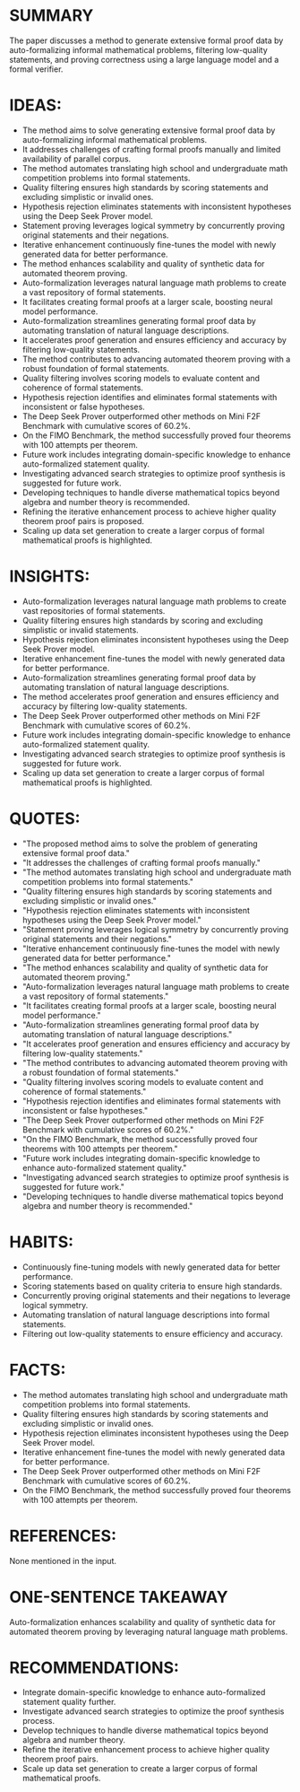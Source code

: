 # SUMMARY
The paper discusses a method to generate extensive formal proof data by auto-formalizing informal mathematical problems, filtering low-quality statements, and proving correctness using a large language model and a formal verifier.

# IDEAS:
- The method aims to solve generating extensive formal proof data by auto-formalizing informal mathematical problems.
- It addresses challenges of crafting formal proofs manually and limited availability of parallel corpus.
- The method automates translating high school and undergraduate math competition problems into formal statements.
- Quality filtering ensures high standards by scoring statements and excluding simplistic or invalid ones.
- Hypothesis rejection eliminates statements with inconsistent hypotheses using the Deep Seek Prover model.
- Statement proving leverages logical symmetry by concurrently proving original statements and their negations.
- Iterative enhancement continuously fine-tunes the model with newly generated data for better performance.
- The method enhances scalability and quality of synthetic data for automated theorem proving.
- Auto-formalization leverages natural language math problems to create a vast repository of formal statements.
- It facilitates creating formal proofs at a larger scale, boosting neural model performance.
- Auto-formalization streamlines generating formal proof data by automating translation of natural language descriptions.
- It accelerates proof generation and ensures efficiency and accuracy by filtering low-quality statements.
- The method contributes to advancing automated theorem proving with a robust foundation of formal statements.
- Quality filtering involves scoring models to evaluate content and coherence of formal statements.
- Hypothesis rejection identifies and eliminates formal statements with inconsistent or false hypotheses.
- The Deep Seek Prover outperformed other methods on Mini F2F Benchmark with cumulative scores of 60.2%.
- On the FIMO Benchmark, the method successfully proved four theorems with 100 attempts per theorem.
- Future work includes integrating domain-specific knowledge to enhance auto-formalized statement quality.
- Investigating advanced search strategies to optimize proof synthesis is suggested for future work.
- Developing techniques to handle diverse mathematical topics beyond algebra and number theory is recommended.
- Refining the iterative enhancement process to achieve higher quality theorem proof pairs is proposed.
- Scaling up data set generation to create a larger corpus of formal mathematical proofs is highlighted.

# INSIGHTS:
- Auto-formalization leverages natural language math problems to create vast repositories of formal statements.
- Quality filtering ensures high standards by scoring and excluding simplistic or invalid statements.
- Hypothesis rejection eliminates inconsistent hypotheses using the Deep Seek Prover model.
- Iterative enhancement fine-tunes the model with newly generated data for better performance.
- Auto-formalization streamlines generating formal proof data by automating translation of natural language descriptions.
- The method accelerates proof generation and ensures efficiency and accuracy by filtering low-quality statements.
- The Deep Seek Prover outperformed other methods on Mini F2F Benchmark with cumulative scores of 60.2%.
- Future work includes integrating domain-specific knowledge to enhance auto-formalized statement quality.
- Investigating advanced search strategies to optimize proof synthesis is suggested for future work.
- Scaling up data set generation to create a larger corpus of formal mathematical proofs is highlighted.

# QUOTES:
- "The proposed method aims to solve the problem of generating extensive formal proof data."
- "It addresses the challenges of crafting formal proofs manually."
- "The method automates translating high school and undergraduate math competition problems into formal statements."
- "Quality filtering ensures high standards by scoring statements and excluding simplistic or invalid ones."
- "Hypothesis rejection eliminates statements with inconsistent hypotheses using the Deep Seek Prover model."
- "Statement proving leverages logical symmetry by concurrently proving original statements and their negations."
- "Iterative enhancement continuously fine-tunes the model with newly generated data for better performance."
- "The method enhances scalability and quality of synthetic data for automated theorem proving."
- "Auto-formalization leverages natural language math problems to create a vast repository of formal statements."
- "It facilitates creating formal proofs at a larger scale, boosting neural model performance."
- "Auto-formalization streamlines generating formal proof data by automating translation of natural language descriptions."
- "It accelerates proof generation and ensures efficiency and accuracy by filtering low-quality statements."
- "The method contributes to advancing automated theorem proving with a robust foundation of formal statements."
- "Quality filtering involves scoring models to evaluate content and coherence of formal statements."
- "Hypothesis rejection identifies and eliminates formal statements with inconsistent or false hypotheses."
- "The Deep Seek Prover outperformed other methods on Mini F2F Benchmark with cumulative scores of 60.2%."
- "On the FIMO Benchmark, the method successfully proved four theorems with 100 attempts per theorem."
- "Future work includes integrating domain-specific knowledge to enhance auto-formalized statement quality."
- "Investigating advanced search strategies to optimize proof synthesis is suggested for future work."
- "Developing techniques to handle diverse mathematical topics beyond algebra and number theory is recommended."

# HABITS:
- Continuously fine-tuning models with newly generated data for better performance.
- Scoring statements based on quality criteria to ensure high standards.
- Concurrently proving original statements and their negations to leverage logical symmetry.
- Automating translation of natural language descriptions into formal statements.
- Filtering out low-quality statements to ensure efficiency and accuracy.

# FACTS:
- The method automates translating high school and undergraduate math competition problems into formal statements.
- Quality filtering ensures high standards by scoring statements and excluding simplistic or invalid ones.
- Hypothesis rejection eliminates inconsistent hypotheses using the Deep Seek Prover model.
- Iterative enhancement fine-tunes the model with newly generated data for better performance.
- The Deep Seek Prover outperformed other methods on Mini F2F Benchmark with cumulative scores of 60.2%.
- On the FIMO Benchmark, the method successfully proved four theorems with 100 attempts per theorem.

# REFERENCES:
None mentioned in the input.

# ONE-SENTENCE TAKEAWAY
Auto-formalization enhances scalability and quality of synthetic data for automated theorem proving by leveraging natural language math problems.

# RECOMMENDATIONS:
- Integrate domain-specific knowledge to enhance auto-formalized statement quality further.
- Investigate advanced search strategies to optimize the proof synthesis process.
- Develop techniques to handle diverse mathematical topics beyond algebra and number theory.
- Refine the iterative enhancement process to achieve higher quality theorem proof pairs.
- Scale up data set generation to create a larger corpus of formal mathematical proofs.